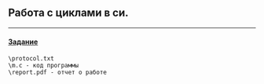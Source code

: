 ## Работа с циклами в си.
-----
####  [Задание](https://github.com/ArtDu/mai_study_first_course/blob/master/labs/lab_14/task.png)

    \protocol.txt
    \m.c - код программы
    \report.pdf - отчет о работе 